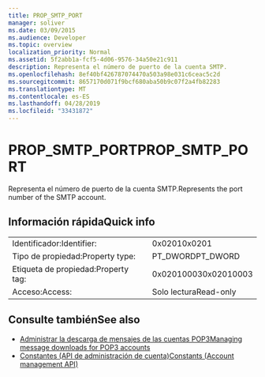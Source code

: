```yaml
---
title: PROP_SMTP_PORT
manager: soliver
ms.date: 03/09/2015
ms.audience: Developer
ms.topic: overview
localization_priority: Normal
ms.assetid: 5f2abb1a-fcf5-4d06-9576-34a50e21c911
description: Representa el número de puerto de la cuenta SMTP.
ms.openlocfilehash: 8ef40bf426787074470a503a98e031c6ceac5c2d
ms.sourcegitcommit: 8657170d071f9bcf680aba50b9c07f2a4fb82283
ms.translationtype: MT
ms.contentlocale: es-ES
ms.lasthandoff: 04/28/2019
ms.locfileid: "33431872"
---
```

# <a name="prop_smtp_port"></a><span data-ttu-id="4fbfe-103">PROP_SMTP_PORT</span><span class="sxs-lookup"><span data-stu-id="4fbfe-103">PROP_SMTP_PORT</span></span>

<span data-ttu-id="4fbfe-104">Representa el número de puerto de la cuenta SMTP.</span><span class="sxs-lookup"><span data-stu-id="4fbfe-104">Represents the port number of the SMTP account.</span></span>
  
## <a name="quick-info"></a><span data-ttu-id="4fbfe-105">Información rápida</span><span class="sxs-lookup"><span data-stu-id="4fbfe-105">Quick info</span></span>

|||
|:-----|:-----|
|<span data-ttu-id="4fbfe-106">Identificador:</span><span class="sxs-lookup"><span data-stu-id="4fbfe-106">Identifier:</span></span>  <br/> |<span data-ttu-id="4fbfe-107">0x0201</span><span class="sxs-lookup"><span data-stu-id="4fbfe-107">0x0201</span></span>  <br/> |
|<span data-ttu-id="4fbfe-108">Tipo de propiedad:</span><span class="sxs-lookup"><span data-stu-id="4fbfe-108">Property type:</span></span>  <br/> |<span data-ttu-id="4fbfe-109">PT_DWORD</span><span class="sxs-lookup"><span data-stu-id="4fbfe-109">PT_DWORD</span></span>  <br/> |
|<span data-ttu-id="4fbfe-110">Etiqueta de propiedad:</span><span class="sxs-lookup"><span data-stu-id="4fbfe-110">Property tag:</span></span>  <br/> |<span data-ttu-id="4fbfe-111">0x02010003</span><span class="sxs-lookup"><span data-stu-id="4fbfe-111">0x02010003</span></span>  <br/> |
|<span data-ttu-id="4fbfe-112">Acceso:</span><span class="sxs-lookup"><span data-stu-id="4fbfe-112">Access:</span></span>  <br/> |<span data-ttu-id="4fbfe-113">Solo lectura</span><span class="sxs-lookup"><span data-stu-id="4fbfe-113">Read-only</span></span>  <br/> |
   
## <a name="see-also"></a><span data-ttu-id="4fbfe-114">Consulte también</span><span class="sxs-lookup"><span data-stu-id="4fbfe-114">See also</span></span>

- [<span data-ttu-id="4fbfe-115">Administrar la descarga de mensajes de las cuentas POP3</span><span class="sxs-lookup"><span data-stu-id="4fbfe-115">Managing message downloads for POP3 accounts</span></span>](managing-message-downloads-for-pop3-accounts.md) 
- [<span data-ttu-id="4fbfe-116">Constantes (API de administración de cuenta)</span><span class="sxs-lookup"><span data-stu-id="4fbfe-116">Constants (Account management API)</span></span>](constants-account-management-api.md)

